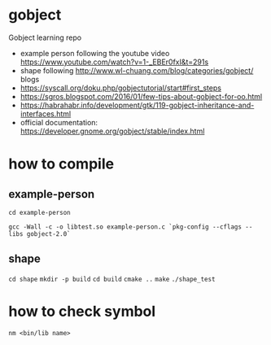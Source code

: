 # gobject
Gobject learning repo

- example person following the youtube video https://www.youtube.com/watch?v=1-_EBEr0fxI&t=291s
- shape following http://www.wl-chuang.com/blog/categories/gobject/ blogs
- https://syscall.org/doku.php/gobjectutorial/start#first_steps
- https://sgros.blogspot.com/2016/01/few-tips-about-gobject-for-oo.html
- https://habrahabr.info/development/gtk/119-gobject-inheritance-and-interfaces.html
- official documentation: https://developer.gnome.org/gobject/stable/index.html

# how to compile
## example-person
```cd example-person```
```
gcc -Wall -c -o libtest.so example-person.c `pkg-config --cflags --libs gobject-2.0`
```

## shape
```cd shape```
```mkdir -p build```
```cd build```
```cmake ..```
```make```
```./shape_test```

# how to check symbol
```nm <bin/lib name>```
